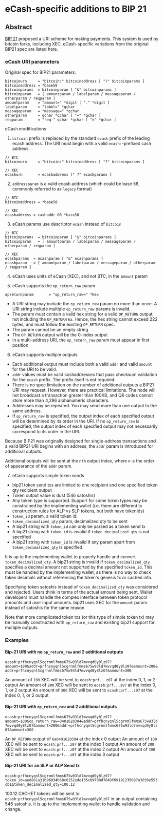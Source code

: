 # eCash-specific additions to BIP 21

## Abstract

[BIP 21](https://github.com/bitcoin/bips/blob/master/bip-0021.mediawiki) proposed a URI scheme for making payments. This system is used by bitcoin forks, including XEC. eCash-specific variations from the original BIP21 spec are listed here.

### eCash URI parameters

Original spec for BIP21 parameters:

```
bitcoinurn     = "bitcoin:" bitcoinaddress [ "?" bitcoinparams ]
bitcoinaddress = *base58
bitcoinparams  = bitcoinparam [ "&" bitcoinparams ]
bitcoinparam   = [ amountparam / labelparam / messageparam / otherparam / reqparam ]
amountparam    = "amount=" *digit [ "." *digit ]
labelparam     = "label=" *qchar
messageparam   = "message=" *qchar
otherparam     = qchar *qchar [ "=" *qchar ]
reqparam       = "req-" qchar *qchar [ "=" *qchar ]
```

eCash modifications

1.  `bitcoin` prefix is replaced by the standard `ecash` prefix of the leading ecash address. The URI must begin with a valid `ecash:`-prefixed cash address.

```
// BTC
bitcoinurn     = "bitcoin:" bitcoinaddress [ "?" bitcoinparams ]

// XEC
ecashurn       = ecashaddress [" ?" ecashparams ]
```

2. `addressparam` is a valid ecash address (which could be base 58, commonly referred to as `legacy` format)

```
// BTC
bitcoinaddress = *base58

// XEC
ecashaddress = cashaddr OR *base58
```

3. eCash params use descriptor `ecash` instead of `bitcoin`

```
// BTC
bitcoinparams  = bitcoinparam [ "&" bitcoinparams ]
bitcoinparam   = [ amountparam / labelparam / messageparam / otherparam / reqparam ]

// XEC
ecashparams  = ecashparam [ "&" ecashparams ]
ecashparam   = [ amountparam / labelparam / messageparam / otherparam / reqparam ]
```

4. eCash uses units of eCash (XEC), and not BTC, in the `amount` param

5. eCash supports the `op_return_raw` param

```
opreturnparam       = "op_return_raw=" *hex
```

-   A URI string may include the `op_return_raw` param no more than once. A URI string include multiple `op_return_raw` params is invalid.
-   The param must contain a valid hex string for a valid `OP_RETURN` output, not including the `OP_RETURN` `6a`. Hence, the hex string cannot exceed 222 bytes, and must follow the existing `OP_RETURN` spec.
-   The param cannot be an empty string
-   The `OP_RETURN` output will be the 0-index output
-   In a multi-address URI, the `op_return_raw` param must appear in first position

6. eCash supports multiple outputs

-   Each additional output must include both a valid `addr` and valid `amount` for the URI to be valid.
-   `addr` values must be valid cashaddresses that pass checksum validation for the `ecash` prefix. The prefix itself is not required.
-   There is no spec limitation on the number of additional outputs a BIP21 URI may request. However, there are practical limitations. The node will not broadcast a transaction greater than 100KB, and QR codes cannot store more than 4,296 alphanumeric characters.
-   Addresses may be repeated. You may send more than one output to the same address.
-   If `op_return_raw` is specified, the output index of each specified output will be determined by its order in the URI. If no `op_return_raw` is specified, the output index of each specified output may not necessarily correspond to its order in the URI.

Because BIP21 was originally designed for single-address transactions and a valid BIP21 URI begins with an address, the `addr` param is introduced for additional outputs.

Additional outputs will be sent at the `nth` output index, where `n` is the order of appearance of the `addr` param.

7. eCash supports simple token sends

-   bip21 token send txs are limited to one recipient and one specified token qty recipient output
-   Token output value is dust (546 satoshis)
-   Any token type is supported. Support for some token types may be constrained by the implementing wallet (i.e. there are different tx construction rules for ALP vs SLP tokens, but both have tokenIds)
-   `token_id` param, a valid token id.
-   `token_decimalized_qty` param, decimalized qty to be sent
-   A bip21 string with `token_id` can only be parsed as a token send tx
-   A bip21 string with `token_id` is invalid if `token_decimalized_qty` is not specified
-   A bip21 string with `token_id` is invalid if any param apart from `token_decimalized_qty` is specified.

It is up to the implementing wallet to properly handle and convert `token_decimalized_qty`. A bip21 string is invalid if `token_decimalized_qty` specifies a decimal amount not supported by the specified `token_id`. This must be handled by the implementing wallet, as there is no way to check token decimals without referencing the token's genesis tx or cached info.

Specifying token satoshis instead of `token_decimalized_qty` was considered and rejected. Users think in terms of the actual amount being sent. Wallet developers must handle the complex interface between token protocol amounts and user input amounts. bip21 uses XEC for the `amount` param instead of satoshis for the same reason.

Note that more complicated token txs (or this type of simple token tx) may be manually constructed with `op_return_raw` and existing bip21 support for multiple outputs.

### Examples

#### Bip-21 URI with no `op_return_raw` and 2 additional outputs

`ecash:prfhcnyqnl5cgrnmlfmms675w93ld7mvvqd0y8lz07?amount=100&addr=prfhcnyqnl5cgrnmlfmms675w93ld7mvvqd0y8lz07&amount=200&addr=prfhcnyqnl5cgrnmlfmms675w93ld7mvvqd0y8lz07&amount=300`

An amount of `100` XEC will be sent to `ecash:prf...z07` at the index 0, 1, or 2 output
An amount of `200` XEC will be sent to `ecash:prf...z07` at the index 0, 1, or 2 output
An amount of `300` XEC will be sent to `ecash:prf...z07` at the index 0, 1, or 2 output

#### Bip-21 URI with `op_return_raw` and 2 additional outputs

`ecash:prfhcnyqnl5cgrnmlfmms675w93ld7mvvqd0y8lz07?amount=100&op_return_raw=0401020304&addr=prfhcnyqnl5cgrnmlfmms675w93ld7mvvqd0y8lz07&amount=200&addr=prfhcnyqnl5cgrnmlfmms675w93ld7mvvqd0y8lz07&amount=300`

An `OP_RETURN` output of `6a0401020304` at the index 0 output
An amount of `100` XEC will be sent to `ecash:prf...z07` at the index 1 output
An amount of `200` XEC will be sent to `ecash:prf...z07` at the index 2 output
An amount of `300` XEC will be sent to `ecash:prf...z07` at the index 3 output

#### Bip-21 URI for an SLP or ALP Send tx

`ecash:prfhcnyqnl5cgrnmlfmms675w93ld7mvvqd0y8lz07?token_id=aed861a31b96934b88c0252ede135cb9700d7649f69191235087a3030e553cb1&token_decimalized_qty=100.12`

100.12 CACHET tokens will be sent to `ecash:prfhcnyqnl5cgrnmlfmms675w93ld7mvvqd0y8lz07` in an output containing 546 satoshis. It is up to the implementing wallet to handle validation and change.
